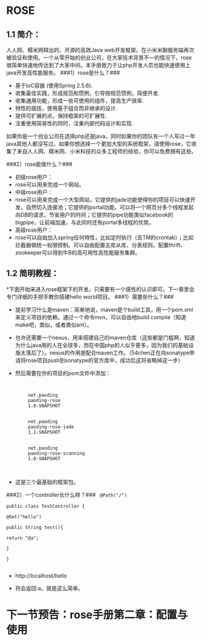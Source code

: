 ROSE
====
1.1 简介：
---------
人人网、糯米网释出的、开源的高效Java web开发框架。在小米米聊服务端再次被验证和使用。一个从零开始的创业公司，在大家技术背景不一的情况下，rose很简单快速地传达到了大家中间。本手册致力于让php开发人员也能快速使用上java开发高性能服务。
###1）rose是什么？###

* 基于IoC容器 (使用Spring 2.5.6).
* 收集最佳实践，形成规范和惯例，引导按规范惯例，简便开发.
* 收集通用功能，形成一些可使用的组件，提高生产效率.
* 特性的插拔，使用基于组合而非继承的设计.
* 提供可扩展的点，保持框架的可扩展性.
* 注重使用简易性的同时，注重内部代码设计和实现.
 
如果你是一个创业公司在选择php还是java，同时如果你的团队有一个人写过一年java其他人都没写过。如果你想选择一个更加大型的系统框架，请使用rose，它收集了来自人人网、糯米网、小米科技的众多工程师的经验，你可以免费拥有这些。

###2）rose能做什么？###
* 初级rose用户：
 * rose可以用来完成一个网站。
* 中级rose用户：
 * rose可以用来完成一个大型网站，它提供的jade功能使得你的项目可以快速开发，自然切入连接池；它提供的portal功能，可以将一个网页分多个线程发起向DB的请求，节省用户的时间；它提供的pipe功能类似facebook的bigpipe，让前端加速，与此同时还有portal多线程的优势。
* 高级rose用户：
 * rose可以自由加入spring任何特性，比如定时执行（去TM的crontab）；比如拦截器做统一权限控制。可以自由配置主库从库，分表规则。配置thrift、zookeeper可以得到牛B的高可用性高性能服务集群。

1.2 简明教程：
-------------
*下面开始来进入rose框架下的开发。只需要有一个感性的认识即可。下一章里会专门详细的手把手教你搭建hello world项目。
###1）需要些什么？###
* 提前学习什么是maven：简单地说，maven是个build工具，用一个pom.xml来定义项目的依赖。通过一个命令mvn，可以自由地build compile（知道make吧，类似，或者类似ant）。
* 也许还需要一个nexus，用来搭建自己的maven仓库（这些都是门槛啊，知道为什么java用的人在全球多，而在中国php的人似乎更多，因为我们的基础设施太落后了）。nexus的作用是配合maven工作。（54chen正在向sonatype申请将rose项目push到sonatype的官方库中，成功后这将省略掉这一步）

* 然后需要在你的项目的pom文件中添加：

<pre>
<code>
    <dependency>  
        <groupId>net.paoding</groupId>  
        <artifactId>paoding-rose</artifactId>  
        <version>1.0-SNAPSHOT</version>  
    </dependency>  
    <dependency>  
        <groupId>net.paoding</groupId>  
        <artifactId>paoding-rose-jade</artifactId>  
        <version>1.1-SNAPSHOT</version>  
    </dependency>  
    <dependency>  
        <groupId>net.paoding</groupId>  
        <artifactId>paoding-rose-scanning</artifactId>  
        <version>1.0-SNAPSHOT</version>  
    </dependency>  
</code>
</pre>
* 这是三个最基础的框架包。

###2）一个controller长什么样？###
<code>
@Path("/")  
public class TestController {  
    @Get("hello")  
    public String test(){  
        return "@a";  
    }  
}  
</code>
* http://localhost/hello

* 将会返回:a。就是这么简单。

下一节预告：rose手册第二章：配置与使用
=======================================
